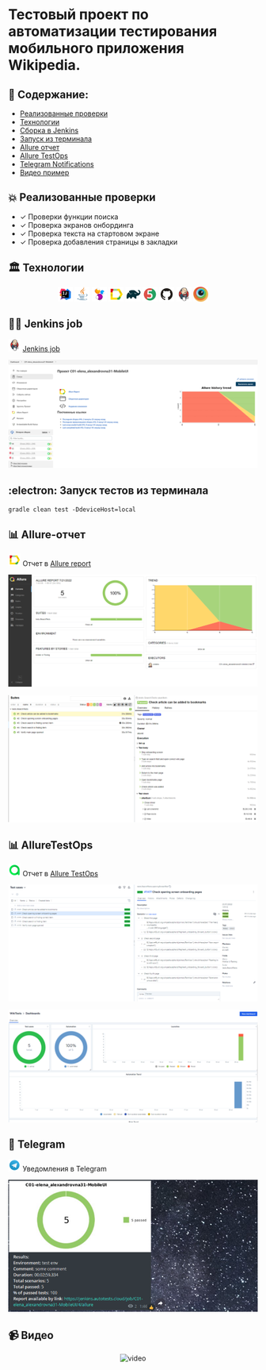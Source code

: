 # Тестовый проект по автоматизации тестирования мобильного приложения Wikipedia. 

## :memo: Содержание:

- [Реализованные проверки](#boom-Реализованные-проверки)
- [Технологии](#classical_building-Технологии)
- [Сборка в Jenkins](#man_cook-Jenkins-job)
- [Запуск из терминала](#electron-Запуск-тестов-из-терминала)
- [Allure отчет](#bar_chart-Allure-отчет)
- [Allure TestOps](#bar_chart-alluretestops)
- [Telegram Notifications](#robot-telegram)
- [Видео пример](#video_camera-Видео)


## :boom: Реализованные проверки

- ✓ Проверки функции поиска
- ✓ Проверка экранов онбординга
- ✓ Проверка текста на стартовом экране
- ✓ Проверка добавления страницы в закладки

## :classical_building: Технологии

<p align="center">
<img width="6%" title="Idea" src="images/logo/Idea.svg">
<img width="6%" title="Java" src="images/logo/Java.svg">
<img width="6%" title="Selenide" src="images/logo/Selenide.svg">
<img width="6%" title="Allure Report" src="images/logo/Allure.svg">
<img width="6%" title="Gradle" src="images/logo/Gradle.svg">
<img width="6%" title="JUnit5" src="images/logo/Junit5.svg">
<img width="6%" title="GitHub" src="images/logo/GitHub.svg">
<img width="6%" title="Jenkins" src="images/logo/Jenkins.svg">
<img width="6%" title="Browserstack" src="images/logo/browserstack-icon.svg">
</p>

## :man_cook: Jenkins job
<img src="images/logo/Jenkins.svg" width="25" height="25"  alt="Jenkins"/></a>  <a target="_blank" href="https://jenkins.autotests.cloud/job/C01-elena_alexandrovna31-MobileUI/">Jenkins job</a>
<p align="center">
<a href="https://jenkins.autotests.cloud/job/C01-elena_alexandrovna31-MobileUI/"><img src="images/screen/jenkins.png" alt="Jenkins"/></a>
</p>

## :electron: Запуск тестов из терминала

```
gradle clean test -DdeviceHost=local
```

## :bar_chart: Allure-отчет
<img src="images/logo/Allure.svg" width="25" height="25"  alt="Allure"/></a> Отчет в <a target="_blank" href="https://jenkins.autotests.cloud/job/C01-elena_alexandrovna31-MobileUI/4/allure/">Allure report</a>
<p align="center">
<a href="https://jenkins.autotests.cloud/job/C01-elena_alexandrovna31-MobileUI/4/allure/"><img src="images/screen/allure1.png" alt="Jenkins"/></a>
</p>
<p align="center">
<a href="https://jenkins.autotests.cloud/job/C01-elena_alexandrovna31-MobileUI/4/allure/"><img src="images/screen/allure2.png" alt="Jenkins"/></a>
</p>

## :bar_chart: AllureTestOps
<img src="images/logo/Allure_TestOps.svg" width="25" height="25"  alt="Allure"/></a> Отчет в <a target="_blank" href="https://allure.autotests.cloud/project/1487/dashboards">Allure TestOps</a>
<p align="center">
<img src="images/screen/alluretestops1.png" alt="Jenkins"/>
</p>
<p align="center">
<img src="images/screen/alluretestops2.png" alt="Jenkins"/>
</p>

## :robot: Telegram
<img src="images/logo/Telegram.svg" width="25" height="25"  alt="Allure"/></a> Уведомления в Telegram
<p align="center">
<img src="images/screen/Telegram.png" alt="Jenkins"/>
</p>


## :video_camera: Видео
<p align="center">
<img src="/images/screen/7d4be9ebd8c1f29a8a90efcb29c41ed5381734c5.gif" alt="video"/></a>
</p>
